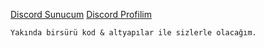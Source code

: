 [Discord Sunucum](https://discord.gg/3UsGURBcXW)
[Discord Profilim](https://discord.com/users/793008866815901736)

`Yakında birsürü kod & altyapılar ile sizlerle olacağım.`

